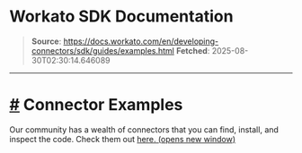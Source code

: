# Workato SDK Documentation

> **Source**: https://docs.workato.com/en/developing-connectors/sdk/guides/examples.html
> **Fetched**: 2025-08-30T02:30:14.646089

---

# [#](<#connector-examples>) Connector Examples

Our community has a wealth of connectors that you can find, install, and inspect the code. Check them out [here. (opens new window)](<https://app.workato.com/browse/connectors>)
